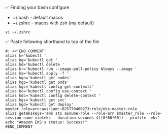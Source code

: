 ✅ Finding your bash configure

- ~/.bash - default macos
- ~/.zshrc - macos with zsh (my default)

```
vi ~/.zshrc
```

✅ Paste following shorthand to top of the file

```
#: <<'END_COMMENT'
alias k='kubectl '
alias kg='kubectl get '
alias kd='kubectl delete '
alias kr='kubectl run --image-pull-policy Always --image '
alias ka='kubectl apply -f '
alias kgn='kubectl get nodes'
alias kgp='kubectl get pods'
alias kgc='kubectl config get-contexts'
alias kc='kubectl config use-context '
alias kdc='kubectl config delete-context '
alias kgs='kubectl get svc'
alias kgd='kubectl get deploy'
master_role=arn:aws:iam::825770460273:role/eks-master-role
alias getekskeys='aws sts assume-role --role-arn $master_role --role-session-name vieteks --duration-seconds $((8*60*60)) --profile  eks'
echo "Amazon EKS's status: Success!"
#END_COMMENT
```
